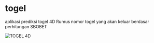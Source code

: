 # togel
aplikasi prediksi togel 4D Rumus nomor togel yang akan keluar berdasar perhitungan SBOBET

![TOGEL 4D](https://i.ibb.co/jkt4v8b/aplikasi-rumus-prediksi-togel.png)
